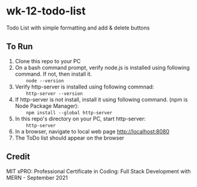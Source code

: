 # wk-12-todo-list

Todo List with simple formatting and add &amp; delete buttons

## To Run

1. Clone this repo to your PC
2. On a bash command prompt, verify node.js is installed using following command.  If not, then install it.  
`    node --version`
3. Verify http-server is installed using following commnad:    
`    http-server --version`
4. If http-server is not install, install it using following command.  (npm is Node Package Manager):    
`    npm install --global http-server`
6. In this repo's directory on your PC, start http-server:    
`    http-server`
7. In a browser, navigate to local web page <http://localhost:8080>
8. The ToDo list should appear on the browser

## Credit

MIT xPRO: Professional Certificate in Coding: Full Stack Development with MERN - September 2021
